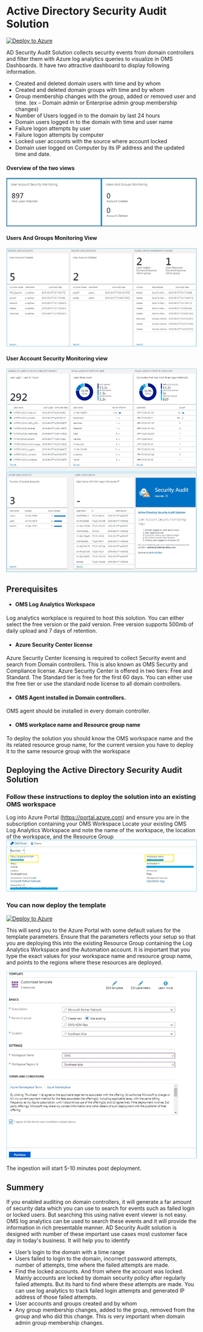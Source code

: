 # Active Directory Security Audit Solution


[![Deploy to Azure](http://azuredeploy.net/deploybutton.png)](https://portal.azure.com/#create/Microsoft.Template/uri/https%3A%2F%2Fraw.githubusercontent.com%2FAzure%2Fazure-quickstart-templates%2Fmaster%2Foms-active-directory-security-audit-solution.json) 

AD Security Audit Solution collects security events from domain controllers and filter them with Azure log analytics queries to visualize in OMS Dashboards. It have two attractive dashboard to display following information. 

*	Created and deleted domain users with time and by whom
*	Created and deleted domain groups with time and by whom
*	Group membership changes with the group, added or removed user and time. (ex – Domain admin or Enterprise admin group membership changes)
*	Number of Users logged in to the domain by last 24 hours
*	Domain users logged in to the domain with time and user name
*	Failure logon attempts by user
*	Failure logon attempts by computer
*	Locked user accounts with the source where account locked
*	Domain user logged on Computer by its IP address and the updated time and date.

#### Overview of the two views
![alt text](images/Overview_tiles.PNG "Overview")

#### Users And Groups Monitoring View
![alt text](images/Users&GroupsView.png "Users and Groups View")

#### User Account Security Monitoring view
![alt text](images/UserAccountSecurity_View.png "Users Account Security View")
![alt text](images/UserAccountSecurity_View2.png "Users Account Security View")

## Prerequisites 

* #### OMS Log Analytics Workspace
Log analytics workplace is required to host this solution. You can either select the free version or the paid version. Free version supports 500mb of daily upload and 7 days of retention. 
* #### Azure Security Center license 
Azure Security Center licensing is required to collect Security event and search from Domain controllers. This is also known as OMS Security and Compliance license. Azure Security Center is offered in two tiers: Free and Standard. The Standard tier is free for the first 60 days. You can either use the free tier or use the standard node license to all domain controllers. 
* #### OMS Agent installed in Domain controllers. 
OMS agent should be installed in every domain controller.
* #### OMS workplace name and Resource group name
To deploy the solution you should know the OMS workspace name and the its related resource group name, for the current version you have to deploy it to the same resource group with the workspace

## Deploying the Active Directory Security Audit Solution
### Follow these instructions to deploy the solution into an existing OMS workspace
Log into Azure Portal (https://portal.azure.com) and ensure you are in the subscription containing your OMS Workspace
Locate your existing OMS Log Analytics Workspace and note the name of the workspace, the location of the workspace, and the Resource Group
![alt text](images/WorkplaceInfo.png "Workspace Information")

### You can now deploy the template
[![Deploy to Azure](http://azuredeploy.net/deploybutton.png)](https://portal.azure.com/#create/Microsoft.Template/uri/https%3A%2F%2Fraw.githubusercontent.com%2FAzure%2Fazure-quickstart-templates%2Fmaster%2Foms-active-directory-security-audit-solution.json)

This will send you to the Azure Portal with some default values for the template parameters. Ensure that the parameters reflects your setup so that you are deploying this into the existing Resource Group containing the Log Analytics Workspace and the Automation account.
It is important that you type the exact values for your workspace name and resource group name, and points to the regions where these resources are deployed.

![alt text](images/Template.png "Template")

The ingestion will start 5-10 minutes post deployment.

## Summery
If you enabled auditing on domain controllers, it will generate a far amount of security data which you can use to search for events such as failed login or locked users. But searching this using native event viewer is not easy. OMS log analytics can be used to search these events and it will provide the information in rich presentable manner. 
AD Security Audit solution is designed with number of these important use cases most customer face day in today's business. It will help you to identify 
*	User’s login to the domain with a time range
*	Users failed to login to the domain, incorrect password attempts, number of attempts, time where the failed attempts are made.
*	Find the locked accounts. And from where the account was locked. Mainly accounts are locked by domain security policy after regularly failed attempts. But its hard to find where these attempts are made. You can use log analytics to track failed login attempts and generated IP address of those failed attempts.
*	User accounts and groups created and by whom
*	Any group membership changes, added to the group, removed from the group and who did this change. This is very important when domain admin group membership changes.

